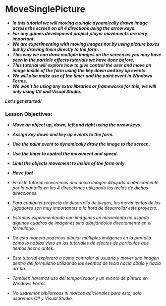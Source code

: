 # MoveSinglePicture

- **_In this tutorial we will moving a single dynamically drawn image across the screen on all 4 directions using the arrow keys._**
- **_For any games development project player movements are very important._**
- **_We are experimenting with moving images not by using picture boxes but by drawing them directly to the form._**
- **_This way we can draw multiple images on the screen as you may have seen in the particle effects tutorials we have done before._**
- **_This tutorial will explore how to give control the user and move an image inside of the form using the key down and key up events._**
- **_We will also make use of the timer and the paint event in Windows Forms._**
- **_We won’t be using any extra libraries or frameworks for this, we will only using C# and  Visual Studio._**

**_Let's get started!_**


### Lesson Objectives:

- **_Move an object up, down, left and right using the arrow keys._**
- **_Assign key down and key up events to the form._**
- **_Use the paint event to dynamically draw the image to the screen._**
- **_Use the timer to control the movement and speed._**
- **_Limit the objects movement to inside of the form only._**
- **_Have fun!_**

- _En este tutorial moveremos una única imagen dibujada dinámicamente por la pantalla en las 4 direcciones utilizando las teclas de dichas direcciones._
- _Para cualquier proyecto de desarrollo de juegos, los movimientos de los jugadores son muy importantes a la hora de desarrollar este proyecto._
- _Estamos experimentando con imágenes en movimiento no usando algunos cuadros de imágenes sino dibujándolos directamente en el formulario._
- _De esta manera podemos dibujar múltiples imágenes en la pantalla como lo habías visto en los tutoriales de efectos de partículas que hemos hecho antes._
- _Este tutorial explorará a cómo controlar al usuario y mover una imagen dentro del formulario utilizando los eventos de tecla hacia abajo y hacia arriba._
- _También haremos uso del temporizador y un evento de pintura en Windows Forms._
- _No usaremos bibliotecas ni marcos adicionales para esto, solo usaremos C# y Visual Studio._
